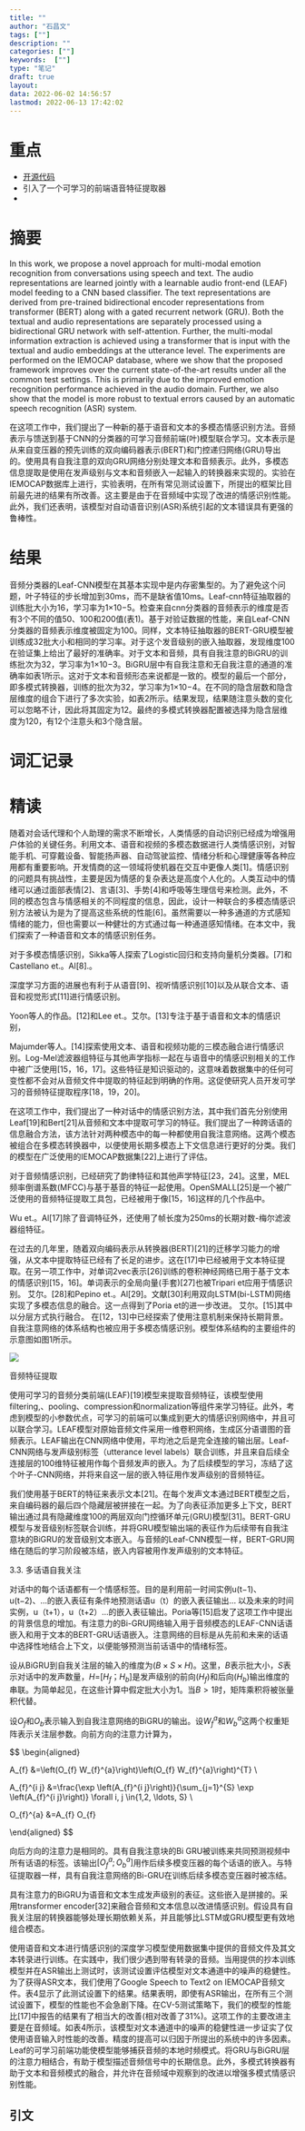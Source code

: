 ```yaml
---
title: ""
author: "石昌文"
tags: [""]
description: ""
categories: [""]
keywords:  [""]
type: "笔记"
draft: true
layout: 
data: 2022-06-02 14:56:57
lastmod: 2022-06-13 17:42:02
---
```


# 重点

- [开源代码](https://github.com/iiscleap/multimodal_emotion_recognition)
- 引入了一个可学习的前端语音特征提取器
- 

# 摘要

In this work, we propose a novel approach for multi-modal emotion recognition from conversations using speech and text. The audio representations are learned jointly with a learnable audio front-end (LEAF) model feeding to a CNN based classifier. The text representations are derived from pre-trained bidirectional encoder representations from transformer (BERT) along with a gated recurrent network (GRU). Both the textual and audio representations are separately processed using a bidirectional GRU network with self-attention. Further, the multi-modal information extraction is achieved using a transformer that is input with the textual and audio embeddings at the utterance level. The experiments are performed on the IEMOCAP database, where we show that the proposed framework improves over the current state-of-the-art results under all the common test settings. This is primarily due to the improved emotion recognition performance achieved in the audio domain. Further, we also show that the model is more robust to textual errors caused by an automatic speech recognition (ASR) system.

在这项工作中，我们提出了一种新的基于语音和文本的多模态情感识别方法。音频表示与馈送到基于CNN的分类器的可学习音频前端(叶)模型联合学习。文本表示是从来自变压器的预先训练的双向编码器表示(BERT)和门控递归网络(GRU)导出的。使用具有自我注意的双向GRU网络分别处理文本和音频表示。此外，多模态信息提取是使用在发声级别与文本和音频嵌入一起输入的转换器来实现的。实验在IEMOCAP数据库上进行，实验表明，在所有常见测试设置下，所提出的框架比目前最先进的结果有所改善。这主要是由于在音频域中实现了改进的情感识别性能。此外，我们还表明，该模型对自动语音识别(ASR)系统引起的文本错误具有更强的鲁棒性。

# 结果

音频分类器的Leaf-CNN模型在其基本实现中是内存密集型的。为了避免这个问题，叶子特征的步长增加到30ms，而不是缺省值10ms。Leaf-cnn特征抽取器的训练批大小为16，学习率为1×10−5。检查来自cnn分类器的音频表示的维度是否有3个不同的值50、100和200值(表1)。基于对验证数据的性能，来自Leaf-CNN分类器的音频表示维度被固定为100。同样，文本特征抽取器的BERT-GRU模型被训练成32批大小和相同的学习率。对于这个发音级别的嵌入抽取器，发现维度100在验证集上给出了最好的准确率。对于文本和音频，具有自我注意的BiGRU的训练批次为32，学习率为1×10−3。BiGRU层中有自我注意和无自我注意的通道的准确率如表1所示。这对于文本和音频形态来说都是一致的。模型的最后一个部分，即多模式转换器，训练的批次为32，学习率为1×10−4。在不同的隐含层数和隐含层维度的组合下进行了多次实验，如表2所示。结果发现，结果随注意头数的变化可以忽略不计，因此将其固定为12。最终的多模式转换器配置被选择为隐含层维度为120，有12个注意头和3个隐含层。

# 词汇记录

# 精读

随着对会话代理和个人助理的需求不断增长，人类情感的自动识别已经成为增强用户体验的关键任务。利用文本、语音和视频的多模态数据进行人类情感识别，对智能手机、可穿戴设备、智能扬声器、自动驾驶监控、情绪分析和心理健康等各种应用都有重要影响。开发情商的这一领域将使机器在交互中更像人类[1]。情感识别的问题具有挑战性，主要是因为情感的复杂表达是高度个人化的。人类互动中的情绪可以通过面部表情[2]、言语[3]、手势[4]和呼吸等生理信号来检测。此外，不同的模态包含与情感相关的不同程度的信息，因此，设计一种联合的多模态情感识别方法被认为是为了提高这些系统的性能[6]。虽然需要以一种多通道的方式感知情绪的能力，但也需要以一种健壮的方式通过每一种通道感知情绪。在本文中，我们探索了一种语音和文本的情感识别任务。

对于多模态情感识别，Sikka等人探索了Logistic回归和支持向量机分类器。[7]和Castellano et.。Al[8].。

深度学习方面的进展也有利于从语音[9]、视听情感识别[10]以及从联合文本、语音和视觉形式[11]进行情感识别。

Yoon等人的作品。[12]和Lee et.。艾尔。[13]专注于基于语音和文本的情感识别，

Majumder等人。[14]探索使用文本、语音和视频功能的三模态融合进行情感识别。Log-Mel滤波器组特征与其他声学指标一起在与语音中的情感识别相关的工作中被广泛使用[15，16，17]。这些特征是知识驱动的，这意味着数据集中的任何可变性都不会对从音频文件中提取的特征起到明确的作用。这促使研究人员开发可学习的音频特征提取程序[18，19，20]。

在这项工作中，我们提出了一种对话中的情感识别方法，其中我们首先分别使用Leaf[19]和Bert[21]从音频和文本中提取可学习的特征。我们提出了一种跨话语的信息融合方法，该方法针对两种模态中的每一种都使用自我注意网络。这两个模态被组合在多模态转换器中，以便使用长期多模态上下文信息进行更好的分类。我们的模型在广泛使用的IEMOCAP数据集[22]上进行了评估。

对于音频情感识别，已经研究了韵律特征和其他声学特征[23，24]。这里，MEL频率倒谱系数(MFCC)与基于基音的特征一起使用。OpenSMALL[25]是一个被广泛使用的音频特征提取工具包，已经被用于像[15，16]这样的几个作品中。

Wu et.。Al[17]除了音调特征外，还使用了帧长度为250ms的长期对数-梅尔滤波器组特征。

在过去的几年里，随着双向编码表示从转换器(BERT)[21]的迁移学习能力的增强，从文本中提取特征已经有了长足的进步。这在[17]中已经被用于文本特征提取。在另一项工作中，对单词2vec表示[26]训练的卷积神经网络已用于基于文本的情感识别[15，16]。单词表示的全局向量(手套)[27]也被Tripari et应用于情感识别。
艾尔。[28]和Pepino et.。Al[29]。文献[30]利用双向LSTM(bi-LSTM)网络实现了多模态信息的融合。这一点得到了Poria et的进一步改进。
艾尔。[15]其中以分层方式执行融合。
在[12，13]中已经探索了使用注意机制来保持长期背景。自我注意网络的体系结构也被应用于多模态情感识别。模型体系结构的主要组件的示意图如图1所示。

![]({39}_Multimodal%20Transformer%20with%20Learnable%20Frontend%20and%20Self%20Attention%20for%20Emotion%20Recognition.assets/image-20220613162838.png)

音频特征提取


使用可学习的音频分类前端(LEAF)[19]模型来提取音频特征，该模型使用filtering,、pooling、compression和normalization等组件来学习特征。此外，考虑到模型的小参数优点，可学习的前端可以集成到更大的情感识别网络中，并且可以联合学习。LEAF模型对原始音频文件采用一维卷积网络，生成区分语谱图的音频表示。LEAF输出在CNN网络中使用，平均池之后是完全连接的输出层。Leaf-CNN网络与发声级别标签（utterance level labels）联合训练，并且来自后续全连接层的100维特征被用作每个音频发声的嵌入。为了后续模型的学习，冻结了这个叶子-CNN网络，并将来自这一层的嵌入特征用作发声级别的音频特征。

我们使用基于BERT的特征来表示文本[21]。在每个发声文本通过BERT模型之后，来自编码器的最后四个隐藏层被拼接在一起。为了向表征添加更多上下文，BERT输出通过具有隐藏维度100的两层双向门控循环单元(GRU)模型[31]。BERT-GRU模型与发音级别标签联合训练，并将GRU模型输出端的表征作为后续带有自我注意块的BiGRU的发音级别文本嵌入。与音频的Leaf-CNN模型一样，BERT-GRU网络在随后的学习阶段被冻结，嵌入内容被用作发声级别的文本特征。

3.3. 多话语自我关注

对话中的每个话语都有一个情感标签。目的是利用前一时间实例u(t−1)、u(t−2)、...的嵌入表征有条件地预测话语u（t）的嵌入表征输出... 以及未来的时间实例，u（t+1），u（t+2）...的嵌入表征输出。Poria等[15]启发了这项工作中提出的背景信息的增加。有注意力的Bi-GRU网络输入用于音频模态的LEAF-CNN话语嵌入和用于文本的BERT-GRU话语嵌入。注意网络的目标是从先前和未来的话语中选择性地结合上下文，以便能够预测当前话语中的情绪标签。

设从BiGRU到自我关注层的输入的维度为$(B\times S\times H)$。这里，$B$表示批大小，$S$表示对话中的发声数量，$H=$$\left[H_{f}；H_{b}\right]$是发声级别的前向$\left(H_{f}\right)$和后向$\left(H_{b}\right)$输出维度的串联。为简单起见，在这些计算中假定批大小为1。当$B>1$时，矩阵乘积将被张量积代替。

设$O_{f}$和$O_{b}$表示输入到自我注意网络的BiGRU的输出。设$W_{f}^{a}$和$W_{b}^{a}$这两个权重矩阵表示关注层参数。向前方向的注意力计算为，

$$
\begin{aligned}

A_{f} &=\left(O_{f} W_{f}^{a}\right)\left(O_{f} W_{f}^{a}\right)^{T} \\

A_{f}^{i j} &=\frac{\exp \left(A_{f}^{i j}\right)}{\sum_{j=1}^{S} \exp \left(A_{f}^{i j}\right)} \forall i, j \in\{1,2, \ldots, S\} \\

O_{f}^{a} &=A_{f} O_{f}

\end{aligned}
$$

向后方向的注意力是相同的。具有自我注意块的Bi GRU被训练来共同预测视频中所有话语的标签。该输出$\left[O_{f}^{a} ; O_{b}^{a}\right]$用作后续多模变压器的每个话语的嵌入。与特征提取器一样，具有自我注意网络的Bi-GRU在训练后续多模态变压器时被冻结。

具有注意力的BiGRU为语音和文本生成发声级别的表征。这些嵌入是拼接的。采用transformer encoder[32]来融合音频和文本信息以改进情感识别。假设具有自我关注层的转换器能够处理长期依赖关系，并且能够比LSTM或GRU模型更有效地组合模态。


使用语音和文本进行情感识别的深度学习模型使用数据集中提供的音频文件及其文本转录进行训练。在实践中，我们很少遇到带有转录的音频。当用提供的抄本训练模型并在ASR输出上测试时，该测试设置评估模型对文本通道中的噪声的稳健性。为了获得ASR文本，我们使用了Google Speech to Text2 on IEMOCAP音频文件。表4显示了此测试设置下的结果。结果表明，即使有ASR输出，在所有三个测试设置下，模型的性能也不会急剧下降。在CV-5测试策略下，我们的模型的性能比[17]中报告的结果有了相当大的改善(相对改善了31%)。这项工作的主要改进主要是在音频域。如表4所示，该模型对文本通道中的噪声的稳健性进一步证实了仅使用语音输入时性能的改善。精度的提高可以归因于所提出的系统中的许多因素。Leaf的可学习前端功能使模型能够捕获音频的本地时频模式。将GRU与BiGRU层的注意力相结合，有助于模型描述音频信号中的长期信息。此外，多模式转换器有助于文本和音频模式的融合，并允许在音频域中观察到的改进以增强多模式情感识别性能。

## 引文
